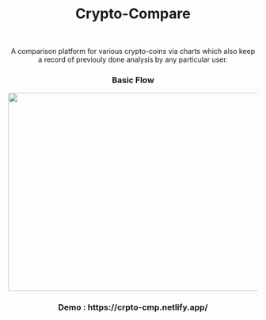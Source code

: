 <h1 align='center'>Crypto-Compare</h1>

<br>
<p align='center'>
A comparison platform for various crypto-coins via charts which also keep a record of previouly done analysis by any particular user.
</p>

<h3 align='center'>Basic Flow</h3>

<div size='20px' align='center' margin-bottom='80px'>
<img src="https://user-images.githubusercontent.com/77528983/145685846-26e4af85-36bb-47ed-8fa6-766746b8af80.png" alt="" height="400px" width="700px" />
</div>

<h3 align='center'>
<b>Demo : </b> https://crpto-cmp.netlify.app/
</h3>
<br><br>



